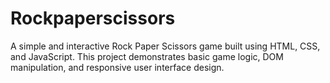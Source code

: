 # Rockpaperscissors
A simple and interactive Rock Paper Scissors game built using HTML, CSS, and JavaScript. This project demonstrates basic game logic, DOM manipulation, and responsive user interface design.
